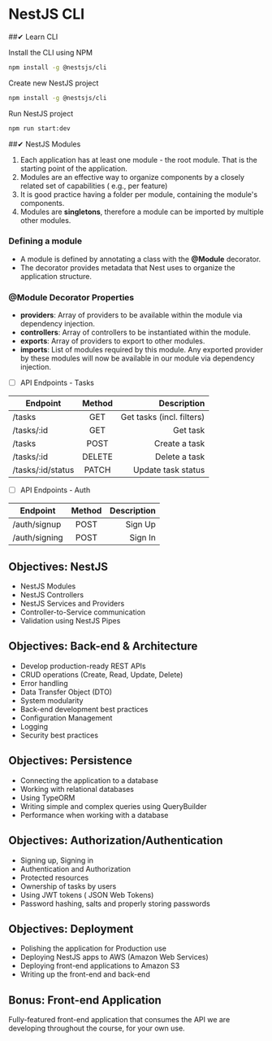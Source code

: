 # NestJS CLI

##✔ Learn CLI

Install the CLI using NPM

```bash
npm install -g @nestsjs/cli
```

Create new NestJS project 

```bash
npm install -g @nestsjs/cli
```

Run NestJS project

```bash
npm run start:dev
```

##✔  NestJS Modules
1. Each application has at least one module - the root module. That is the starting point of the application.
2. Modules are an effective way to organize components by a closely related set of capabilities ( e.g., per feature)
3. It is good practice having a folder per module, containing the module's components.
4. Modules are **singletons**, therefore a module can be imported by multiple other modules.

### Defining a module

- A module is defined by annotating a class with the **@Module** decorator.
- The decorator provides metadata that Nest uses to organize the application structure.

### **@Module** Decorator Properties

- **providers**: Array of providers to be available within the module via dependency injection.
- **controllers**: Array of controllers to be instantiated within the module.
- **exports**: Array of providers to export to other modules.
- **imports**: List of modules required by this module. Any exported provider by these modules will now be available in our module via dependency injection.



- [ ] API Endpoints  - Tasks

| Endpoint   |      Method      |  Description |
|----------|:-------------:|------:|
| /tasks |  GET | Get tasks (incl. filters) |
| /tasks/:id |    GET   |   Get task |
| /tasks | POST |    Create a task |
| /tasks/:id | DELETE |   Delete a task |
| /tasks/:id/status | PATCH |    Update task status |

- [ ] API Endpoints  - Auth

| Endpoint   |      Method      |  Description |
|----------|:-------------:|------:|
| /auth/signup | POST |    Sign Up |
| /auth/signing | POST |    Sign In |

## Objectives: NestJS

- NestJS Modules
- NestJS Controllers
- NestJS Services and Providers
- Controller-to-Service communication
- Validation using NestJS Pipes


## Objectives: Back-end & Architecture

- Develop production-ready REST APIs
- CRUD operations (Create, Read, Update, Delete)
- Error handling
- Data Transfer Object (DTO)
- System modularity
- Back-end development best practices
- Configuration Management
- Logging
- Security best practices

## Objectives: Persistence

- Connecting the application to a database
- Working with relational databases
- Using TypeORM
- Writing simple and complex queries using QueryBuilder
- Performance when working with a database

## Objectives: Authorization/Authentication

- Signing up,  Signing in
- Authentication and Authorization
- Protected resources
- Ownership of tasks by users
- Using JWT tokens ( JSON Web Tokens)
- Password hashing, salts and properly storing passwords

## Objectives: Deployment

- Polishing the application for Production use
- Deploying NestJS apps to AWS (Amazon Web Services)
- Deploying front-end applications to Amazon S3
- Writing up the front-end and back-end

## Bonus: Front-end Application

Fully-featured front-end application that consumes the API we are developing throughout the course, for your own use.
